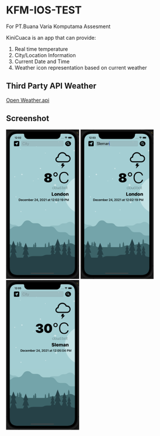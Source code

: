 # KFM-IOS-TEST

For PT.Buana Varia Komputama Assesment

KiniCuaca is an app that can provide:

1. Real time temperature
2. City/Location Information
3. Current Date and Time
4. Weather icon representation based on current weather

## Third Party API Weather
[Open Weather.api](https://openweathermap.org)

## Screenshot

<img src="Default_ss.png" width=200>  <img src="InputCity_ss.png" width=200> <img src="Result_ss.png" width=200>


